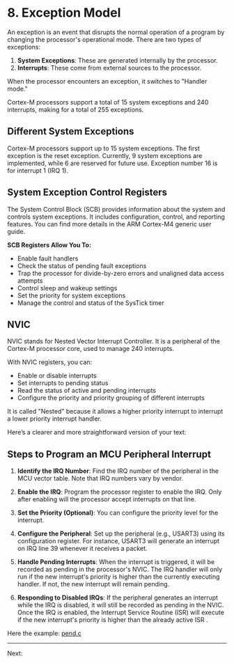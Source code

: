 # 8. Exception Model

An exception is an event that disrupts the normal operation of a program by changing the processor's operational mode. There are two types of exceptions:

1. **System Exceptions**: These are generated internally by the processor.
2. **Interrupts**: These come from external sources to the processor.

When the processor encounters an exception, it switches to "Handler mode." 

Cortex-M processors support a total of 15 system exceptions and 240 interrupts, making for a total of 255 exceptions.

## Different System Exceptions

Cortex-M processors support up to 15 system exceptions. The first exception is the reset exception. Currently, 9 system exceptions are implemented, while 6 are reserved for future use. Exception number 16 is for interrupt 1 (IRQ 1).

## System Exception Control Registers

The System Control Block (SCB) provides information about the system and controls system exceptions. It includes configuration, control, and reporting features. You can find more details in the ARM Cortex-M4 generic user guide.

**SCB Registers Allow You To:**
- Enable fault handlers
- Check the status of pending fault exceptions
- Trap the processor for divide-by-zero errors and unaligned data access attempts
- Control sleep and wakeup settings
- Set the priority for system exceptions
- Manage the control and status of the SysTick timer

## NVIC

NVIC stands for Nested Vector Interrupt Controller. It is a peripheral of the Cortex-M processor core, used to manage 240 interrupts. 

With NVIC registers, you can:
- Enable or disable interrupts
- Set interrupts to pending status
- Read the status of active and pending interrupts
- Configure the priority and priority grouping of different interrupts

It is called "Nested" because it allows a higher priority interrupt to interrupt a lower priority interrupt handler.

Here’s a clearer and more straightforward version of your text:

## Steps to Program an MCU Peripheral Interrupt 

1. **Identify the IRQ Number**: Find the IRQ number of the peripheral in the MCU vector table. Note that IRQ numbers vary by vendor.
  
2. **Enable the IRQ**: Program the processor register to enable the IRQ. Only after enabling will the processor accept interrupts on that line.
  
3. **Set the Priority (Optional)**: You can configure the priority level for the interrupt.
  
4. **Configure the Peripheral**: Set up the peripheral (e.g., USART3) using its configuration register. For instance, USART3 will generate an interrupt on IRQ line 39 whenever it receives a packet.

5. **Handle Pending Interrupts**: When the interrupt is triggered, it will be recorded as pending in the processor's NVIC. The IRQ handler will only run if the new interrupt's priority is higher than the currently executing handler. If not, the new interrupt will remain pending.

6. **Responding to Disabled IRQs**: If the peripheral generates an interrupt while the IRQ is disabled, it will still be recorded as pending in the NVIC. Once the IRQ is enabled, the Interrupt Service Routine (ISR) will execute if the new interrupt's priority is higher than the already active ISR   .

Here the example: [pend.c](../app/Src/pend.c)

---

Next: 